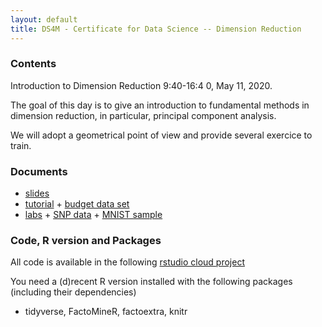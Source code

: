 ```yaml
---
layout: default
title: DS4M - Certificate for Data Science -- Dimension Reduction
---
```


### <span class="glyphicon glyphicon-calendar"></span> Contents

Introduction to Dimension Reduction
9:40-16:4 0, May 11, 2020.

The goal of this day is to give an introduction to fundamental methods
in dimension reduction, in particular, principal component analysis.

We will adopt a geometrical point of view and provide several exercice to train.

### <span class="glyphicon glyphicon-download-alt"></span> Documents 

* [slides](ds4m/DimensionReductionPCA.pdf)
* [tutorial](ds4m/tutorial_PCA_budget.html) + [budget data set](ds4m/budget.csv)
* [labs](ds4m/labs_PCA.html) +  [SNP data](ds4m/SNP.RData) + [MNIST sample](ds4m/mnist_sample.csv)

### Code, R version and Packages 

All code is available in the following [rstudio cloud project](https://rstudio.cloud/spaces/68633/projects)

You need a (d)recent R version installed with the following packages (including their dependencies)

- tidyverse, FactoMineR, factoextra, knitr

